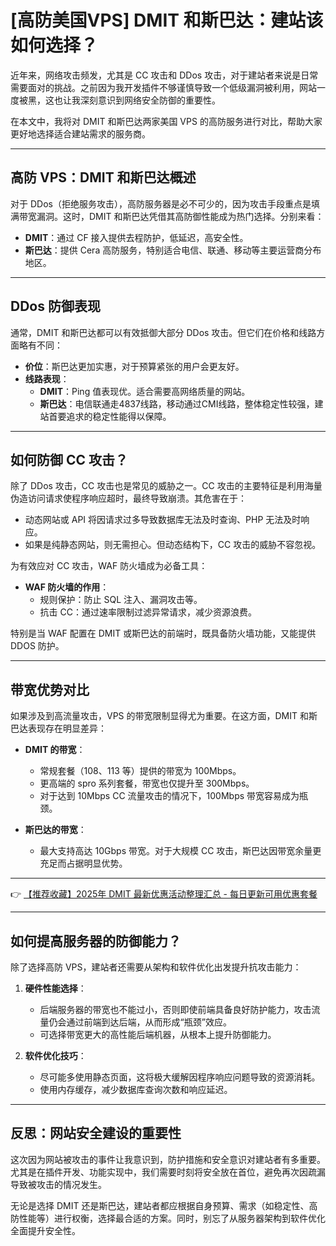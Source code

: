 # [高防美国VPS] DMIT 和斯巴达：建站该如何选择？

近年来，网络攻击频发，尤其是 CC 攻击和 DDos 攻击，对于建站者来说是日常需要面对的挑战。之前因为我开发插件不够谨慎导致一个低级漏洞被利用，网站一度被黑，这也让我深刻意识到网络安全防御的重要性。

在本文中，我将对 DMIT 和斯巴达两家美国 VPS 的高防服务进行对比，帮助大家更好地选择适合建站需求的服务商。

---

## 高防 VPS：DMIT 和斯巴达概述

对于 DDos（拒绝服务攻击），高防服务器是必不可少的，因为攻击手段重点是填满带宽漏洞。这时，DMIT 和斯巴达凭借其高防御性能成为热门选择。分别来看：

- **DMIT**：通过 CF 接入提供去程防护，低延迟，高安全性。
- **斯巴达**：提供 Cera 高防服务，特别适合电信、联通、移动等主要运营商分布地区。

---

## DDos 防御表现

通常，DMIT 和斯巴达都可以有效抵御大部分 DDos 攻击。但它们在价格和线路方面略有不同：

- **价位**：斯巴达更加实惠，对于预算紧张的用户会更友好。
- **线路表现**：
  - **DMIT**：Ping 值表现优。适合需要高网络质量的网站。
  - **斯巴达**：电信联通走4837线路，移动通过CMI线路，整体稳定性较强，建站首要追求的稳定性能得以保障。

---

## 如何防御 CC 攻击？

除了 DDos 攻击，CC 攻击也是常见的威胁之一。CC 攻击的主要特征是利用海量伪造访问请求使程序响应超时，最终导致崩溃。其危害在于：

- 动态网站或 API 将因请求过多导致数据库无法及时查询、PHP 无法及时响应。
- 如果是纯静态网站，则无需担心。但动态结构下，CC 攻击的威胁不容忽视。

为有效应对 CC 攻击，WAF 防火墙成为必备工具：

- **WAF 防火墙的作用**：
  - 规则保护：防止 SQL 注入、漏洞攻击等。
  - 抗击 CC：通过速率限制过滤异常请求，减少资源浪费。

特别是当 WAF 配置在 DMIT 或斯巴达的前端时，既具备防火墙功能，又能提供 DDOS 防护。

---

## 带宽优势对比

如果涉及到高流量攻击，VPS 的带宽限制显得尤为重要。在这方面，DMIT 和斯巴达表现存在明显差异：

- **DMIT 的带宽**：
  - 常规套餐（108、113 等）提供的带宽为 100Mbps。
  - 更高端的 spro 系列套餐，带宽也仅提升至 300Mbps。
  - 对于达到 10Mbps CC 流量攻击的情况下，100Mbps 带宽容易成为瓶颈。

- **斯巴达的带宽**：
  - 最大支持高达 10Gbps 带宽。对于大规模 CC 攻击，斯巴达因带宽余量更充足而占据明显优势。

---

👉 [【推荐收藏】2025年 DMIT 最新优惠活动整理汇总 - 每日更新可用优惠套餐](https://bit.ly/dmit_coupon)

---

## 如何提高服务器的防御能力？

除了选择高防 VPS，建站者还需要从架构和软件优化出发提升抗攻击能力：

1. **硬件性能选择**：
   - 后端服务器的带宽也不能过小，否则即使前端具备良好防护能力，攻击流量仍会通过前端到达后端，从而形成“瓶颈”效应。
   - 可选择带宽更大的高性能后端机器，从根本上提升防御能力。

2. **软件优化技巧**：
   - 尽可能多使用静态页面，这将极大缓解因程序响应问题导致的资源消耗。
   - 使用内存缓存，减少数据库查询次数和响应延迟。

---

## 反思：网站安全建设的重要性

这次因为网站被攻击的事件让我意识到，防护措施和安全意识对建站者有多重要。尤其是在插件开发、功能实现中，我们需要时刻将安全放在首位，避免再次因疏漏导致被攻击的情况发生。

无论是选择 DMIT 还是斯巴达，建站者都应根据自身预算、需求（如稳定性、高防性能等）进行权衡，选择最合适的方案。同时，别忘了从服务器架构到软件优化全面提升安全性。